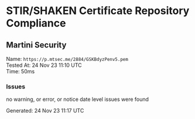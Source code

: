 # STIR/SHAKEN Certificate Repository Compliance

## Martini Security

Name: `https://p.mtsec.me/2884/GSKBdyzPenv5.pem`\
Tested At: 24 Nov 23 11:10 UTC\
Time: 50ms

### Issues

no warning, or error, or notice date level issues were found

Generated: 24 Nov 23 11:17 UTC